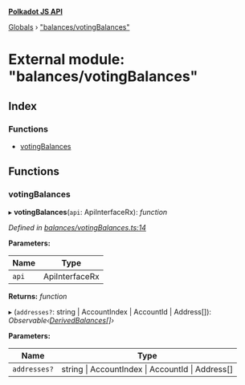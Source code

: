 **[Polkadot JS API](../README.md)**

[Globals](../globals.md) › ["balances/votingBalances"](_balances_votingbalances_.md)

# External module: "balances/votingBalances"

## Index

### Functions

* [votingBalances](_balances_votingbalances_.md#votingbalances)

## Functions

###  votingBalances

▸ **votingBalances**(`api`: ApiInterfaceRx): *function*

*Defined in [balances/votingBalances.ts:14](https://github.com/polkadot-js/api/blob/a1a52fb/packages/api-derive/src/balances/votingBalances.ts#L14)*

**Parameters:**

Name | Type |
------ | ------ |
`api` | ApiInterfaceRx |

**Returns:** *function*

▸ (`addresses?`: string | AccountIndex | AccountId | Address[]): *Observable‹[DerivedBalances](../interfaces/_types_.derivedbalances.md)[]›*

**Parameters:**

Name | Type |
------ | ------ |
`addresses?` | string \| AccountIndex \| AccountId \| Address[] |